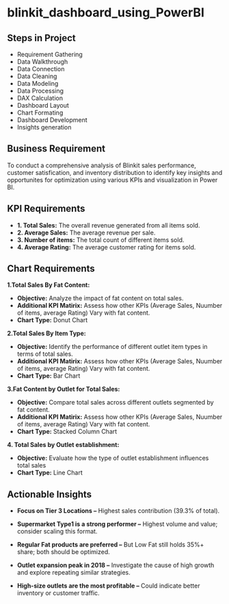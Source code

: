 # blinkit_dashboard_using_PowerBI

## Steps in Project

- Requirement Gathering
- Data Walkthrough
- Data Connection
- Data Cleaning
- Data Modeling
- Data Processing
- DAX Calculation
- Dashboard Layout
- Chart Formating
- Dashboard Development
- Insights generation

## Business Requirement
To conduct a comprehensive analysis of Blinkit sales performance, customer satisfication, and inventory distribution to identify key insights and opportunites for optimization using various KPIs and visualization in Power BI.

## KPI Requirements
- **1. Total Sales:** The overall revenue generated from all items sold.
- **2. Average Sales:** The average revenue per sale.
- **3. Number of items:** The total count of different items sold.
- **4. Average Rating:** The average customer rating for items sold.

## Chart Requirements

**1.Total Sales By Fat Content:**
  - **Objective:** Analyze the impact of fat content on total sales.
  - **Additional KPI Matirix:** Assess how other KPIs (Average Sales, Nuumber of items, average Rating) Vary with fat content.
  - **Chart Type:** Donut Chart

**2.Total Sales By Item Type:**
  - **Objective:** Identify the performance of different outlet item types in terms of total sales.
  - **Additional KPI Matirix:** Assess how other KPIs (Average Sales, Nuumber of items, average Rating) Vary with fat content.
  - **Chart Type:** Bar Chart

**3.Fat Content by  Outlet for Total Sales:**
 - **Objective:** Compare total sales across different outlets segmented by fat content.
  - **Additional KPI Matirix:** Assess how other KPIs (Average Sales, Nuumber of items, average Rating) Vary with fat content.
  - **Chart Type:** Stacked Column Chart

**4. Total Sales by Outlet establishment:**
 - **Objective:** Evaluate how the type of outlet establishment influences total sales
  - **Chart Type:** Line Chart

## Actionable Insights
- **Focus on Tier 3 Locations –** Highest sales contribution (39.3% of total).

- **Supermarket Type1 is a strong performer –** Highest volume and value; consider scaling this format.

- **Regular Fat products are preferred –** But Low Fat still holds 35%+ share; both should be optimized.

- **Outlet expansion peak in 2018 –** Investigate the cause of high growth and explore repeating similar strategies.

- **High-size outlets are the most profitable –** Could indicate better inventory or customer traffic.
